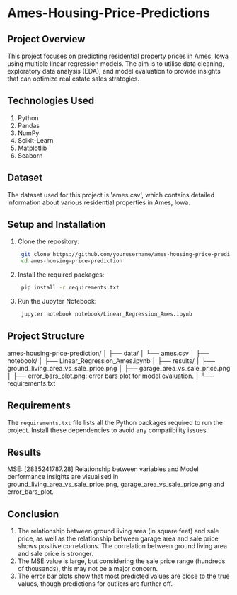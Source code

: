 # Ames-Housing-Price-Predictions

## Project Overview
This project focuses on predicting residential property prices in Ames, Iowa using multiple linear regression models. The aim is to utilise data cleaning, exploratory data analysis (EDA), and model evaluation to provide insights that can optimize real estate sales strategies.

## Technologies Used
1) Python
2) Pandas
3) NumPy
3) Scikit-Learn
4) Matplotlib
5) Seaborn

## Dataset
The dataset used for this project is 'ames.csv', which contains detailed information about various residential properties in Ames, Iowa.

## Setup and Installation
1) Clone the repository:
   ```bash
    git clone https://github.com/yourusername/ames-housing-price-prediction.git
    cd ames-housing-price-prediction
    ```
2) Install the required packages:
   ```bash
    pip install -r requirements.txt
    ```
3) Run the Jupyter Notebook:
   ```bash
    jupyter notebook notebook/Linear_Regression_Ames.ipynb
    ```

## Project Structure
ames-housing-price-prediction/
│
├── data/
│   └── ames.csv
│
├── notebook/
│   ├── Linear_Regression_Ames.ipynb
│
├── results/
│   ├── ground_living_area_vs_sale_price.png
│   ├── garage_area_vs_sale_price.png
│   ├── error_bars_plot.png: error bars plot for model evaluation.
│
└── requirements.txt

## Requirements
The `requirements.txt` file lists all the Python packages required to run the project. Install these dependencies to avoid any compatibility issues.

## Results
MSE: [2835241787.28]
Relationship between variables and Model performance insights are visualised in ground_living_area_vs_sale_price.png, garage_area_vs_sale_price.png and error_bars_plot.

## Conclusion
1) The relationship between ground living area (in square feet) and sale price, as well as the relationship between garage area and sale price, shows positive correlations. The correlation between ground living area and sale price is stronger.
2) The MSE value is large, but considering the sale price range (hundreds of thousands), this may not be a major concern.
3) The error bar plots show that most predicted values are close to the true values, though predictions for outliers are further off.



